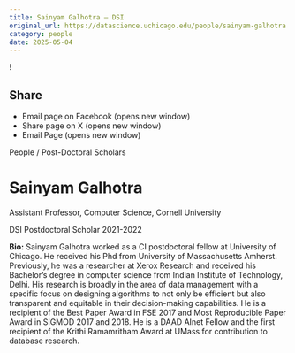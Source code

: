 ```yaml
---
title: Sainyam Galhotra – DSI
original_url: https://datascience.uchicago.edu/people/sainyam-galhotra
category: people
date: 2025-05-04
---
```


<!-- Table-like structure detected -->

!

## Share

* Email page on Facebook (opens new window)
* Share page on X (opens new window)
* Email Page (opens new window)

<!-- Table-like structure detected -->

People / Post-Doctoral Scholars

# Sainyam Galhotra

Assistant Professor, Computer Science, Cornell University

DSI Postdoctoral Scholar 2021-2022

**Bio:** Sainyam Galhotra worked as a CI postdoctoral fellow at University of Chicago. He received his Phd from University of Massachusetts Amherst. Previously, he was a researcher at Xerox Research and received his Bachelor’s degree in computer science from Indian Institute of Technology, Delhi. His research is broadly in the area of data management with a specific focus on designing algorithms to not only be efficient but also transparent and equitable in their decision-making capabilities. He is a recipient of the Best Paper Award in FSE 2017 and Most Reproducible Paper Award in SIGMOD 2017 and 2018. He is a DAAD AInet Fellow and the first recipient of the Krithi Ramamritham Award at UMass for contribution to database research.